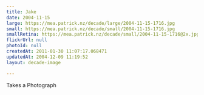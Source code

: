 ```yaml
---
title: Jake
date: 2004-11-15
large: https://mea.patrick.nz/decade/large/2004-11-15-1716.jpg
small: https://mea.patrick.nz/decade/small/2004-11-15-1716.jpg
smallRetina: https://mea.patrick.nz/decade/small/2004-11-15-1716@2x.jpg
flickrUrl: null
photoId: null
createdAt: 2011-01-30 11:07:17.068471
updatedAt: 2004-12-09 11:19:52
layout: decade-image

---
```

Takes a Photograph
